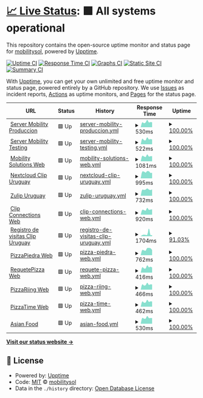 # [📈 Live Status](https://mobilitysol.github.io/monitorweb): <!--live status--> **🟩 All systems operational**

This repository contains the open-source uptime monitor and status page for [mobilitysol](https://mobilitysol.github.io/monitorweb), powered by [Upptime](https://github.com/upptime/upptime).

[![Uptime CI](https://github.com/mobilitysol/monitorweb/workflows/Uptime%20CI/badge.svg)](https://github.com/mobilitysol/monitorweb/actions?query=workflow%3A%22Uptime+CI%22)
[![Response Time CI](https://github.com/mobilitysol/monitorweb/workflows/Response%20Time%20CI/badge.svg)](https://github.com/mobilitysol/monitorweb/actions?query=workflow%3A%22Response+Time+CI%22)
[![Graphs CI](https://github.com/mobilitysol/monitorweb/workflows/Graphs%20CI/badge.svg)](https://github.com/mobilitysol/monitorweb/actions?query=workflow%3A%22Graphs+CI%22)
[![Static Site CI](https://github.com/mobilitysol/monitorweb/workflows/Static%20Site%20CI/badge.svg)](https://github.com/mobilitysol/monitorweb/actions?query=workflow%3A%22Static+Site+CI%22)
[![Summary CI](https://github.com/mobilitysol/monitorweb/workflows/Summary%20CI/badge.svg)](https://github.com/mobilitysol/monitorweb/actions?query=workflow%3A%22Summary+CI%22)

With [Upptime](https://upptime.js.org), you can get your own unlimited and free uptime monitor and status page, powered entirely by a GitHub repository. We use [Issues](https://github.com/mobilitysol/monitorweb/issues) as incident reports, [Actions](https://github.com/mobilitysol/monitorweb/actions) as uptime monitors, and [Pages](https://mobilitysol.github.io/monitorweb) for the status page.

<!--start: status pages-->
<!-- This summary is generated by Upptime (https://github.com/upptime/upptime) -->
<!-- Do not edit this manually, your changes will be overwritten -->
<!-- prettier-ignore -->
| URL | Status | History | Response Time | Uptime |
| --- | ------ | ------- | ------------- | ------ |
| <img alt="" src="https://icons.duckduckgo.com/ip3/mobilitysol.com.ico" height="13"> [Server Mobility Produccion](https://mobilitysol.com:20443) | 🟩 Up | [server-mobility-produccion.yml](https://github.com/mobilitysol/monitorweb/commits/HEAD/history/server-mobility-produccion.yml) | <details><summary><img alt="Response time graph" src="./graphs/server-mobility-produccion/response-time-week.png" height="20"> 530ms</summary><br><a href="https://mobilitysol.github.io/monitorweb/history/server-mobility-produccion"><img alt="Response time 675" src="https://img.shields.io/endpoint?url=https%3A%2F%2Fraw.githubusercontent.com%2Fmobilitysol%2Fmonitorweb%2FHEAD%2Fapi%2Fserver-mobility-produccion%2Fresponse-time.json"></a><br><a href="https://mobilitysol.github.io/monitorweb/history/server-mobility-produccion"><img alt="24-hour response time 513" src="https://img.shields.io/endpoint?url=https%3A%2F%2Fraw.githubusercontent.com%2Fmobilitysol%2Fmonitorweb%2FHEAD%2Fapi%2Fserver-mobility-produccion%2Fresponse-time-day.json"></a><br><a href="https://mobilitysol.github.io/monitorweb/history/server-mobility-produccion"><img alt="7-day response time 530" src="https://img.shields.io/endpoint?url=https%3A%2F%2Fraw.githubusercontent.com%2Fmobilitysol%2Fmonitorweb%2FHEAD%2Fapi%2Fserver-mobility-produccion%2Fresponse-time-week.json"></a><br><a href="https://mobilitysol.github.io/monitorweb/history/server-mobility-produccion"><img alt="30-day response time 554" src="https://img.shields.io/endpoint?url=https%3A%2F%2Fraw.githubusercontent.com%2Fmobilitysol%2Fmonitorweb%2FHEAD%2Fapi%2Fserver-mobility-produccion%2Fresponse-time-month.json"></a><br><a href="https://mobilitysol.github.io/monitorweb/history/server-mobility-produccion"><img alt="1-year response time 680" src="https://img.shields.io/endpoint?url=https%3A%2F%2Fraw.githubusercontent.com%2Fmobilitysol%2Fmonitorweb%2FHEAD%2Fapi%2Fserver-mobility-produccion%2Fresponse-time-year.json"></a></details> | <details><summary><a href="https://mobilitysol.github.io/monitorweb/history/server-mobility-produccion">100.00%</a></summary><a href="https://mobilitysol.github.io/monitorweb/history/server-mobility-produccion"><img alt="All-time uptime 99.76%" src="https://img.shields.io/endpoint?url=https%3A%2F%2Fraw.githubusercontent.com%2Fmobilitysol%2Fmonitorweb%2FHEAD%2Fapi%2Fserver-mobility-produccion%2Fuptime.json"></a><br><a href="https://mobilitysol.github.io/monitorweb/history/server-mobility-produccion"><img alt="24-hour uptime 100.00%" src="https://img.shields.io/endpoint?url=https%3A%2F%2Fraw.githubusercontent.com%2Fmobilitysol%2Fmonitorweb%2FHEAD%2Fapi%2Fserver-mobility-produccion%2Fuptime-day.json"></a><br><a href="https://mobilitysol.github.io/monitorweb/history/server-mobility-produccion"><img alt="7-day uptime 100.00%" src="https://img.shields.io/endpoint?url=https%3A%2F%2Fraw.githubusercontent.com%2Fmobilitysol%2Fmonitorweb%2FHEAD%2Fapi%2Fserver-mobility-produccion%2Fuptime-week.json"></a><br><a href="https://mobilitysol.github.io/monitorweb/history/server-mobility-produccion"><img alt="30-day uptime 100.00%" src="https://img.shields.io/endpoint?url=https%3A%2F%2Fraw.githubusercontent.com%2Fmobilitysol%2Fmonitorweb%2FHEAD%2Fapi%2Fserver-mobility-produccion%2Fuptime-month.json"></a><br><a href="https://mobilitysol.github.io/monitorweb/history/server-mobility-produccion"><img alt="1-year uptime 99.64%" src="https://img.shields.io/endpoint?url=https%3A%2F%2Fraw.githubusercontent.com%2Fmobilitysol%2Fmonitorweb%2FHEAD%2Fapi%2Fserver-mobility-produccion%2Fuptime-year.json"></a></details>
| <img alt="" src="https://icons.duckduckgo.com/ip3/mobilitysol.com.ico" height="13"> [Server Mobility Testing](https://mobilitysol.com:30443) | 🟩 Up | [server-mobility-testing.yml](https://github.com/mobilitysol/monitorweb/commits/HEAD/history/server-mobility-testing.yml) | <details><summary><img alt="Response time graph" src="./graphs/server-mobility-testing/response-time-week.png" height="20"> 522ms</summary><br><a href="https://mobilitysol.github.io/monitorweb/history/server-mobility-testing"><img alt="Response time 657" src="https://img.shields.io/endpoint?url=https%3A%2F%2Fraw.githubusercontent.com%2Fmobilitysol%2Fmonitorweb%2FHEAD%2Fapi%2Fserver-mobility-testing%2Fresponse-time.json"></a><br><a href="https://mobilitysol.github.io/monitorweb/history/server-mobility-testing"><img alt="24-hour response time 496" src="https://img.shields.io/endpoint?url=https%3A%2F%2Fraw.githubusercontent.com%2Fmobilitysol%2Fmonitorweb%2FHEAD%2Fapi%2Fserver-mobility-testing%2Fresponse-time-day.json"></a><br><a href="https://mobilitysol.github.io/monitorweb/history/server-mobility-testing"><img alt="7-day response time 522" src="https://img.shields.io/endpoint?url=https%3A%2F%2Fraw.githubusercontent.com%2Fmobilitysol%2Fmonitorweb%2FHEAD%2Fapi%2Fserver-mobility-testing%2Fresponse-time-week.json"></a><br><a href="https://mobilitysol.github.io/monitorweb/history/server-mobility-testing"><img alt="30-day response time 534" src="https://img.shields.io/endpoint?url=https%3A%2F%2Fraw.githubusercontent.com%2Fmobilitysol%2Fmonitorweb%2FHEAD%2Fapi%2Fserver-mobility-testing%2Fresponse-time-month.json"></a><br><a href="https://mobilitysol.github.io/monitorweb/history/server-mobility-testing"><img alt="1-year response time 661" src="https://img.shields.io/endpoint?url=https%3A%2F%2Fraw.githubusercontent.com%2Fmobilitysol%2Fmonitorweb%2FHEAD%2Fapi%2Fserver-mobility-testing%2Fresponse-time-year.json"></a></details> | <details><summary><a href="https://mobilitysol.github.io/monitorweb/history/server-mobility-testing">100.00%</a></summary><a href="https://mobilitysol.github.io/monitorweb/history/server-mobility-testing"><img alt="All-time uptime 98.33%" src="https://img.shields.io/endpoint?url=https%3A%2F%2Fraw.githubusercontent.com%2Fmobilitysol%2Fmonitorweb%2FHEAD%2Fapi%2Fserver-mobility-testing%2Fuptime.json"></a><br><a href="https://mobilitysol.github.io/monitorweb/history/server-mobility-testing"><img alt="24-hour uptime 100.00%" src="https://img.shields.io/endpoint?url=https%3A%2F%2Fraw.githubusercontent.com%2Fmobilitysol%2Fmonitorweb%2FHEAD%2Fapi%2Fserver-mobility-testing%2Fuptime-day.json"></a><br><a href="https://mobilitysol.github.io/monitorweb/history/server-mobility-testing"><img alt="7-day uptime 100.00%" src="https://img.shields.io/endpoint?url=https%3A%2F%2Fraw.githubusercontent.com%2Fmobilitysol%2Fmonitorweb%2FHEAD%2Fapi%2Fserver-mobility-testing%2Fuptime-week.json"></a><br><a href="https://mobilitysol.github.io/monitorweb/history/server-mobility-testing"><img alt="30-day uptime 100.00%" src="https://img.shields.io/endpoint?url=https%3A%2F%2Fraw.githubusercontent.com%2Fmobilitysol%2Fmonitorweb%2FHEAD%2Fapi%2Fserver-mobility-testing%2Fuptime-month.json"></a><br><a href="https://mobilitysol.github.io/monitorweb/history/server-mobility-testing"><img alt="1-year uptime 97.60%" src="https://img.shields.io/endpoint?url=https%3A%2F%2Fraw.githubusercontent.com%2Fmobilitysol%2Fmonitorweb%2FHEAD%2Fapi%2Fserver-mobility-testing%2Fuptime-year.json"></a></details>
| <img alt="" src="https://icons.duckduckgo.com/ip3/mobilitysol.com.ico" height="13"> [Mobility Solutions Web](https://mobilitysol.com) | 🟩 Up | [mobility-solutions-web.yml](https://github.com/mobilitysol/monitorweb/commits/HEAD/history/mobility-solutions-web.yml) | <details><summary><img alt="Response time graph" src="./graphs/mobility-solutions-web/response-time-week.png" height="20"> 1081ms</summary><br><a href="https://mobilitysol.github.io/monitorweb/history/mobility-solutions-web"><img alt="Response time 1919" src="https://img.shields.io/endpoint?url=https%3A%2F%2Fraw.githubusercontent.com%2Fmobilitysol%2Fmonitorweb%2FHEAD%2Fapi%2Fmobility-solutions-web%2Fresponse-time.json"></a><br><a href="https://mobilitysol.github.io/monitorweb/history/mobility-solutions-web"><img alt="24-hour response time 1066" src="https://img.shields.io/endpoint?url=https%3A%2F%2Fraw.githubusercontent.com%2Fmobilitysol%2Fmonitorweb%2FHEAD%2Fapi%2Fmobility-solutions-web%2Fresponse-time-day.json"></a><br><a href="https://mobilitysol.github.io/monitorweb/history/mobility-solutions-web"><img alt="7-day response time 1081" src="https://img.shields.io/endpoint?url=https%3A%2F%2Fraw.githubusercontent.com%2Fmobilitysol%2Fmonitorweb%2FHEAD%2Fapi%2Fmobility-solutions-web%2Fresponse-time-week.json"></a><br><a href="https://mobilitysol.github.io/monitorweb/history/mobility-solutions-web"><img alt="30-day response time 1439" src="https://img.shields.io/endpoint?url=https%3A%2F%2Fraw.githubusercontent.com%2Fmobilitysol%2Fmonitorweb%2FHEAD%2Fapi%2Fmobility-solutions-web%2Fresponse-time-month.json"></a><br><a href="https://mobilitysol.github.io/monitorweb/history/mobility-solutions-web"><img alt="1-year response time 1673" src="https://img.shields.io/endpoint?url=https%3A%2F%2Fraw.githubusercontent.com%2Fmobilitysol%2Fmonitorweb%2FHEAD%2Fapi%2Fmobility-solutions-web%2Fresponse-time-year.json"></a></details> | <details><summary><a href="https://mobilitysol.github.io/monitorweb/history/mobility-solutions-web">100.00%</a></summary><a href="https://mobilitysol.github.io/monitorweb/history/mobility-solutions-web"><img alt="All-time uptime 99.41%" src="https://img.shields.io/endpoint?url=https%3A%2F%2Fraw.githubusercontent.com%2Fmobilitysol%2Fmonitorweb%2FHEAD%2Fapi%2Fmobility-solutions-web%2Fuptime.json"></a><br><a href="https://mobilitysol.github.io/monitorweb/history/mobility-solutions-web"><img alt="24-hour uptime 100.00%" src="https://img.shields.io/endpoint?url=https%3A%2F%2Fraw.githubusercontent.com%2Fmobilitysol%2Fmonitorweb%2FHEAD%2Fapi%2Fmobility-solutions-web%2Fuptime-day.json"></a><br><a href="https://mobilitysol.github.io/monitorweb/history/mobility-solutions-web"><img alt="7-day uptime 100.00%" src="https://img.shields.io/endpoint?url=https%3A%2F%2Fraw.githubusercontent.com%2Fmobilitysol%2Fmonitorweb%2FHEAD%2Fapi%2Fmobility-solutions-web%2Fuptime-week.json"></a><br><a href="https://mobilitysol.github.io/monitorweb/history/mobility-solutions-web"><img alt="30-day uptime 100.00%" src="https://img.shields.io/endpoint?url=https%3A%2F%2Fraw.githubusercontent.com%2Fmobilitysol%2Fmonitorweb%2FHEAD%2Fapi%2Fmobility-solutions-web%2Fuptime-month.json"></a><br><a href="https://mobilitysol.github.io/monitorweb/history/mobility-solutions-web"><img alt="1-year uptime 99.38%" src="https://img.shields.io/endpoint?url=https%3A%2F%2Fraw.githubusercontent.com%2Fmobilitysol%2Fmonitorweb%2FHEAD%2Fapi%2Fmobility-solutions-web%2Fuptime-year.json"></a></details>
| <img alt="" src="https://icons.duckduckgo.com/ip3/clip.interclip.com.ico" height="13"> [Nextcloud Clip Uruguay](https://clip.interclip.com/nextcloud) | 🟩 Up | [nextcloud-clip-uruguay.yml](https://github.com/mobilitysol/monitorweb/commits/HEAD/history/nextcloud-clip-uruguay.yml) | <details><summary><img alt="Response time graph" src="./graphs/nextcloud-clip-uruguay/response-time-week.png" height="20"> 995ms</summary><br><a href="https://mobilitysol.github.io/monitorweb/history/nextcloud-clip-uruguay"><img alt="Response time 1246" src="https://img.shields.io/endpoint?url=https%3A%2F%2Fraw.githubusercontent.com%2Fmobilitysol%2Fmonitorweb%2FHEAD%2Fapi%2Fnextcloud-clip-uruguay%2Fresponse-time.json"></a><br><a href="https://mobilitysol.github.io/monitorweb/history/nextcloud-clip-uruguay"><img alt="24-hour response time 871" src="https://img.shields.io/endpoint?url=https%3A%2F%2Fraw.githubusercontent.com%2Fmobilitysol%2Fmonitorweb%2FHEAD%2Fapi%2Fnextcloud-clip-uruguay%2Fresponse-time-day.json"></a><br><a href="https://mobilitysol.github.io/monitorweb/history/nextcloud-clip-uruguay"><img alt="7-day response time 995" src="https://img.shields.io/endpoint?url=https%3A%2F%2Fraw.githubusercontent.com%2Fmobilitysol%2Fmonitorweb%2FHEAD%2Fapi%2Fnextcloud-clip-uruguay%2Fresponse-time-week.json"></a><br><a href="https://mobilitysol.github.io/monitorweb/history/nextcloud-clip-uruguay"><img alt="30-day response time 1057" src="https://img.shields.io/endpoint?url=https%3A%2F%2Fraw.githubusercontent.com%2Fmobilitysol%2Fmonitorweb%2FHEAD%2Fapi%2Fnextcloud-clip-uruguay%2Fresponse-time-month.json"></a><br><a href="https://mobilitysol.github.io/monitorweb/history/nextcloud-clip-uruguay"><img alt="1-year response time 1250" src="https://img.shields.io/endpoint?url=https%3A%2F%2Fraw.githubusercontent.com%2Fmobilitysol%2Fmonitorweb%2FHEAD%2Fapi%2Fnextcloud-clip-uruguay%2Fresponse-time-year.json"></a></details> | <details><summary><a href="https://mobilitysol.github.io/monitorweb/history/nextcloud-clip-uruguay">100.00%</a></summary><a href="https://mobilitysol.github.io/monitorweb/history/nextcloud-clip-uruguay"><img alt="All-time uptime 99.04%" src="https://img.shields.io/endpoint?url=https%3A%2F%2Fraw.githubusercontent.com%2Fmobilitysol%2Fmonitorweb%2FHEAD%2Fapi%2Fnextcloud-clip-uruguay%2Fuptime.json"></a><br><a href="https://mobilitysol.github.io/monitorweb/history/nextcloud-clip-uruguay"><img alt="24-hour uptime 100.00%" src="https://img.shields.io/endpoint?url=https%3A%2F%2Fraw.githubusercontent.com%2Fmobilitysol%2Fmonitorweb%2FHEAD%2Fapi%2Fnextcloud-clip-uruguay%2Fuptime-day.json"></a><br><a href="https://mobilitysol.github.io/monitorweb/history/nextcloud-clip-uruguay"><img alt="7-day uptime 100.00%" src="https://img.shields.io/endpoint?url=https%3A%2F%2Fraw.githubusercontent.com%2Fmobilitysol%2Fmonitorweb%2FHEAD%2Fapi%2Fnextcloud-clip-uruguay%2Fuptime-week.json"></a><br><a href="https://mobilitysol.github.io/monitorweb/history/nextcloud-clip-uruguay"><img alt="30-day uptime 99.93%" src="https://img.shields.io/endpoint?url=https%3A%2F%2Fraw.githubusercontent.com%2Fmobilitysol%2Fmonitorweb%2FHEAD%2Fapi%2Fnextcloud-clip-uruguay%2Fuptime-month.json"></a><br><a href="https://mobilitysol.github.io/monitorweb/history/nextcloud-clip-uruguay"><img alt="1-year uptime 99.40%" src="https://img.shields.io/endpoint?url=https%3A%2F%2Fraw.githubusercontent.com%2Fmobilitysol%2Fmonitorweb%2FHEAD%2Fapi%2Fnextcloud-clip-uruguay%2Fuptime-year.json"></a></details>
| <img alt="" src="https://icons.duckduckgo.com/ip3/zulip.mobilitysol.com.ico" height="13"> [Zulip Uruguay](https://zulip.mobilitysol.com:2443/) | 🟩 Up | [zulip-uruguay.yml](https://github.com/mobilitysol/monitorweb/commits/HEAD/history/zulip-uruguay.yml) | <details><summary><img alt="Response time graph" src="./graphs/zulip-uruguay/response-time-week.png" height="20"> 732ms</summary><br><a href="https://mobilitysol.github.io/monitorweb/history/zulip-uruguay"><img alt="Response time 975" src="https://img.shields.io/endpoint?url=https%3A%2F%2Fraw.githubusercontent.com%2Fmobilitysol%2Fmonitorweb%2FHEAD%2Fapi%2Fzulip-uruguay%2Fresponse-time.json"></a><br><a href="https://mobilitysol.github.io/monitorweb/history/zulip-uruguay"><img alt="24-hour response time 747" src="https://img.shields.io/endpoint?url=https%3A%2F%2Fraw.githubusercontent.com%2Fmobilitysol%2Fmonitorweb%2FHEAD%2Fapi%2Fzulip-uruguay%2Fresponse-time-day.json"></a><br><a href="https://mobilitysol.github.io/monitorweb/history/zulip-uruguay"><img alt="7-day response time 732" src="https://img.shields.io/endpoint?url=https%3A%2F%2Fraw.githubusercontent.com%2Fmobilitysol%2Fmonitorweb%2FHEAD%2Fapi%2Fzulip-uruguay%2Fresponse-time-week.json"></a><br><a href="https://mobilitysol.github.io/monitorweb/history/zulip-uruguay"><img alt="30-day response time 737" src="https://img.shields.io/endpoint?url=https%3A%2F%2Fraw.githubusercontent.com%2Fmobilitysol%2Fmonitorweb%2FHEAD%2Fapi%2Fzulip-uruguay%2Fresponse-time-month.json"></a><br><a href="https://mobilitysol.github.io/monitorweb/history/zulip-uruguay"><img alt="1-year response time 983" src="https://img.shields.io/endpoint?url=https%3A%2F%2Fraw.githubusercontent.com%2Fmobilitysol%2Fmonitorweb%2FHEAD%2Fapi%2Fzulip-uruguay%2Fresponse-time-year.json"></a></details> | <details><summary><a href="https://mobilitysol.github.io/monitorweb/history/zulip-uruguay">100.00%</a></summary><a href="https://mobilitysol.github.io/monitorweb/history/zulip-uruguay"><img alt="All-time uptime 99.19%" src="https://img.shields.io/endpoint?url=https%3A%2F%2Fraw.githubusercontent.com%2Fmobilitysol%2Fmonitorweb%2FHEAD%2Fapi%2Fzulip-uruguay%2Fuptime.json"></a><br><a href="https://mobilitysol.github.io/monitorweb/history/zulip-uruguay"><img alt="24-hour uptime 100.00%" src="https://img.shields.io/endpoint?url=https%3A%2F%2Fraw.githubusercontent.com%2Fmobilitysol%2Fmonitorweb%2FHEAD%2Fapi%2Fzulip-uruguay%2Fuptime-day.json"></a><br><a href="https://mobilitysol.github.io/monitorweb/history/zulip-uruguay"><img alt="7-day uptime 100.00%" src="https://img.shields.io/endpoint?url=https%3A%2F%2Fraw.githubusercontent.com%2Fmobilitysol%2Fmonitorweb%2FHEAD%2Fapi%2Fzulip-uruguay%2Fuptime-week.json"></a><br><a href="https://mobilitysol.github.io/monitorweb/history/zulip-uruguay"><img alt="30-day uptime 100.00%" src="https://img.shields.io/endpoint?url=https%3A%2F%2Fraw.githubusercontent.com%2Fmobilitysol%2Fmonitorweb%2FHEAD%2Fapi%2Fzulip-uruguay%2Fuptime-month.json"></a><br><a href="https://mobilitysol.github.io/monitorweb/history/zulip-uruguay"><img alt="1-year uptime 98.98%" src="https://img.shields.io/endpoint?url=https%3A%2F%2Fraw.githubusercontent.com%2Fmobilitysol%2Fmonitorweb%2FHEAD%2Fapi%2Fzulip-uruguay%2Fuptime-year.json"></a></details>
| <img alt="" src="https://icons.duckduckgo.com/ip3/www.interclip.com.ico" height="13"> [Clip Connections Web](https://www.interclip.com) | 🟩 Up | [clip-connections-web.yml](https://github.com/mobilitysol/monitorweb/commits/HEAD/history/clip-connections-web.yml) | <details><summary><img alt="Response time graph" src="./graphs/clip-connections-web/response-time-week.png" height="20"> 920ms</summary><br><a href="https://mobilitysol.github.io/monitorweb/history/clip-connections-web"><img alt="Response time 1232" src="https://img.shields.io/endpoint?url=https%3A%2F%2Fraw.githubusercontent.com%2Fmobilitysol%2Fmonitorweb%2FHEAD%2Fapi%2Fclip-connections-web%2Fresponse-time.json"></a><br><a href="https://mobilitysol.github.io/monitorweb/history/clip-connections-web"><img alt="24-hour response time 975" src="https://img.shields.io/endpoint?url=https%3A%2F%2Fraw.githubusercontent.com%2Fmobilitysol%2Fmonitorweb%2FHEAD%2Fapi%2Fclip-connections-web%2Fresponse-time-day.json"></a><br><a href="https://mobilitysol.github.io/monitorweb/history/clip-connections-web"><img alt="7-day response time 920" src="https://img.shields.io/endpoint?url=https%3A%2F%2Fraw.githubusercontent.com%2Fmobilitysol%2Fmonitorweb%2FHEAD%2Fapi%2Fclip-connections-web%2Fresponse-time-week.json"></a><br><a href="https://mobilitysol.github.io/monitorweb/history/clip-connections-web"><img alt="30-day response time 924" src="https://img.shields.io/endpoint?url=https%3A%2F%2Fraw.githubusercontent.com%2Fmobilitysol%2Fmonitorweb%2FHEAD%2Fapi%2Fclip-connections-web%2Fresponse-time-month.json"></a><br><a href="https://mobilitysol.github.io/monitorweb/history/clip-connections-web"><img alt="1-year response time 1295" src="https://img.shields.io/endpoint?url=https%3A%2F%2Fraw.githubusercontent.com%2Fmobilitysol%2Fmonitorweb%2FHEAD%2Fapi%2Fclip-connections-web%2Fresponse-time-year.json"></a></details> | <details><summary><a href="https://mobilitysol.github.io/monitorweb/history/clip-connections-web">100.00%</a></summary><a href="https://mobilitysol.github.io/monitorweb/history/clip-connections-web"><img alt="All-time uptime 99.39%" src="https://img.shields.io/endpoint?url=https%3A%2F%2Fraw.githubusercontent.com%2Fmobilitysol%2Fmonitorweb%2FHEAD%2Fapi%2Fclip-connections-web%2Fuptime.json"></a><br><a href="https://mobilitysol.github.io/monitorweb/history/clip-connections-web"><img alt="24-hour uptime 100.00%" src="https://img.shields.io/endpoint?url=https%3A%2F%2Fraw.githubusercontent.com%2Fmobilitysol%2Fmonitorweb%2FHEAD%2Fapi%2Fclip-connections-web%2Fuptime-day.json"></a><br><a href="https://mobilitysol.github.io/monitorweb/history/clip-connections-web"><img alt="7-day uptime 100.00%" src="https://img.shields.io/endpoint?url=https%3A%2F%2Fraw.githubusercontent.com%2Fmobilitysol%2Fmonitorweb%2FHEAD%2Fapi%2Fclip-connections-web%2Fuptime-week.json"></a><br><a href="https://mobilitysol.github.io/monitorweb/history/clip-connections-web"><img alt="30-day uptime 100.00%" src="https://img.shields.io/endpoint?url=https%3A%2F%2Fraw.githubusercontent.com%2Fmobilitysol%2Fmonitorweb%2FHEAD%2Fapi%2Fclip-connections-web%2Fuptime-month.json"></a><br><a href="https://mobilitysol.github.io/monitorweb/history/clip-connections-web"><img alt="1-year uptime 99.36%" src="https://img.shields.io/endpoint?url=https%3A%2F%2Fraw.githubusercontent.com%2Fmobilitysol%2Fmonitorweb%2FHEAD%2Fapi%2Fclip-connections-web%2Fuptime-year.json"></a></details>
| <img alt="" src="https://icons.duckduckgo.com/ip3/clip.interclip.com.ico" height="13"> [Registro de visitas Clip Uruguay](http://clip.interclip.com:8123/kimai2/public) | 🟩 Up | [registro-de-visitas-clip-uruguay.yml](https://github.com/mobilitysol/monitorweb/commits/HEAD/history/registro-de-visitas-clip-uruguay.yml) | <details><summary><img alt="Response time graph" src="./graphs/registro-de-visitas-clip-uruguay/response-time-week.png" height="20"> 1704ms</summary><br><a href="https://mobilitysol.github.io/monitorweb/history/registro-de-visitas-clip-uruguay"><img alt="Response time 1147" src="https://img.shields.io/endpoint?url=https%3A%2F%2Fraw.githubusercontent.com%2Fmobilitysol%2Fmonitorweb%2FHEAD%2Fapi%2Fregistro-de-visitas-clip-uruguay%2Fresponse-time.json"></a><br><a href="https://mobilitysol.github.io/monitorweb/history/registro-de-visitas-clip-uruguay"><img alt="24-hour response time 921" src="https://img.shields.io/endpoint?url=https%3A%2F%2Fraw.githubusercontent.com%2Fmobilitysol%2Fmonitorweb%2FHEAD%2Fapi%2Fregistro-de-visitas-clip-uruguay%2Fresponse-time-day.json"></a><br><a href="https://mobilitysol.github.io/monitorweb/history/registro-de-visitas-clip-uruguay"><img alt="7-day response time 1704" src="https://img.shields.io/endpoint?url=https%3A%2F%2Fraw.githubusercontent.com%2Fmobilitysol%2Fmonitorweb%2FHEAD%2Fapi%2Fregistro-de-visitas-clip-uruguay%2Fresponse-time-week.json"></a><br><a href="https://mobilitysol.github.io/monitorweb/history/registro-de-visitas-clip-uruguay"><img alt="30-day response time 1165" src="https://img.shields.io/endpoint?url=https%3A%2F%2Fraw.githubusercontent.com%2Fmobilitysol%2Fmonitorweb%2FHEAD%2Fapi%2Fregistro-de-visitas-clip-uruguay%2Fresponse-time-month.json"></a><br><a href="https://mobilitysol.github.io/monitorweb/history/registro-de-visitas-clip-uruguay"><img alt="1-year response time 1152" src="https://img.shields.io/endpoint?url=https%3A%2F%2Fraw.githubusercontent.com%2Fmobilitysol%2Fmonitorweb%2FHEAD%2Fapi%2Fregistro-de-visitas-clip-uruguay%2Fresponse-time-year.json"></a></details> | <details><summary><a href="https://mobilitysol.github.io/monitorweb/history/registro-de-visitas-clip-uruguay">91.03%</a></summary><a href="https://mobilitysol.github.io/monitorweb/history/registro-de-visitas-clip-uruguay"><img alt="All-time uptime 79.99%" src="https://img.shields.io/endpoint?url=https%3A%2F%2Fraw.githubusercontent.com%2Fmobilitysol%2Fmonitorweb%2FHEAD%2Fapi%2Fregistro-de-visitas-clip-uruguay%2Fuptime.json"></a><br><a href="https://mobilitysol.github.io/monitorweb/history/registro-de-visitas-clip-uruguay"><img alt="24-hour uptime 100.00%" src="https://img.shields.io/endpoint?url=https%3A%2F%2Fraw.githubusercontent.com%2Fmobilitysol%2Fmonitorweb%2FHEAD%2Fapi%2Fregistro-de-visitas-clip-uruguay%2Fuptime-day.json"></a><br><a href="https://mobilitysol.github.io/monitorweb/history/registro-de-visitas-clip-uruguay"><img alt="7-day uptime 91.03%" src="https://img.shields.io/endpoint?url=https%3A%2F%2Fraw.githubusercontent.com%2Fmobilitysol%2Fmonitorweb%2FHEAD%2Fapi%2Fregistro-de-visitas-clip-uruguay%2Fuptime-week.json"></a><br><a href="https://mobilitysol.github.io/monitorweb/history/registro-de-visitas-clip-uruguay"><img alt="30-day uptime 97.94%" src="https://img.shields.io/endpoint?url=https%3A%2F%2Fraw.githubusercontent.com%2Fmobilitysol%2Fmonitorweb%2FHEAD%2Fapi%2Fregistro-de-visitas-clip-uruguay%2Fuptime-month.json"></a><br><a href="https://mobilitysol.github.io/monitorweb/history/registro-de-visitas-clip-uruguay"><img alt="1-year uptime 99.46%" src="https://img.shields.io/endpoint?url=https%3A%2F%2Fraw.githubusercontent.com%2Fmobilitysol%2Fmonitorweb%2FHEAD%2Fapi%2Fregistro-de-visitas-clip-uruguay%2Fuptime-year.json"></a></details>
| <img alt="" src="https://icons.duckduckgo.com/ip3/pizzapiedra.com.uy.ico" height="13"> [PizzaPiedra Web](https://pizzapiedra.com.uy) | 🟩 Up | [pizza-piedra-web.yml](https://github.com/mobilitysol/monitorweb/commits/HEAD/history/pizza-piedra-web.yml) | <details><summary><img alt="Response time graph" src="./graphs/pizza-piedra-web/response-time-week.png" height="20"> 762ms</summary><br><a href="https://mobilitysol.github.io/monitorweb/history/pizza-piedra-web"><img alt="Response time 1121" src="https://img.shields.io/endpoint?url=https%3A%2F%2Fraw.githubusercontent.com%2Fmobilitysol%2Fmonitorweb%2FHEAD%2Fapi%2Fpizza-piedra-web%2Fresponse-time.json"></a><br><a href="https://mobilitysol.github.io/monitorweb/history/pizza-piedra-web"><img alt="24-hour response time 670" src="https://img.shields.io/endpoint?url=https%3A%2F%2Fraw.githubusercontent.com%2Fmobilitysol%2Fmonitorweb%2FHEAD%2Fapi%2Fpizza-piedra-web%2Fresponse-time-day.json"></a><br><a href="https://mobilitysol.github.io/monitorweb/history/pizza-piedra-web"><img alt="7-day response time 762" src="https://img.shields.io/endpoint?url=https%3A%2F%2Fraw.githubusercontent.com%2Fmobilitysol%2Fmonitorweb%2FHEAD%2Fapi%2Fpizza-piedra-web%2Fresponse-time-week.json"></a><br><a href="https://mobilitysol.github.io/monitorweb/history/pizza-piedra-web"><img alt="30-day response time 880" src="https://img.shields.io/endpoint?url=https%3A%2F%2Fraw.githubusercontent.com%2Fmobilitysol%2Fmonitorweb%2FHEAD%2Fapi%2Fpizza-piedra-web%2Fresponse-time-month.json"></a><br><a href="https://mobilitysol.github.io/monitorweb/history/pizza-piedra-web"><img alt="1-year response time 1146" src="https://img.shields.io/endpoint?url=https%3A%2F%2Fraw.githubusercontent.com%2Fmobilitysol%2Fmonitorweb%2FHEAD%2Fapi%2Fpizza-piedra-web%2Fresponse-time-year.json"></a></details> | <details><summary><a href="https://mobilitysol.github.io/monitorweb/history/pizza-piedra-web">100.00%</a></summary><a href="https://mobilitysol.github.io/monitorweb/history/pizza-piedra-web"><img alt="All-time uptime 99.38%" src="https://img.shields.io/endpoint?url=https%3A%2F%2Fraw.githubusercontent.com%2Fmobilitysol%2Fmonitorweb%2FHEAD%2Fapi%2Fpizza-piedra-web%2Fuptime.json"></a><br><a href="https://mobilitysol.github.io/monitorweb/history/pizza-piedra-web"><img alt="24-hour uptime 100.00%" src="https://img.shields.io/endpoint?url=https%3A%2F%2Fraw.githubusercontent.com%2Fmobilitysol%2Fmonitorweb%2FHEAD%2Fapi%2Fpizza-piedra-web%2Fuptime-day.json"></a><br><a href="https://mobilitysol.github.io/monitorweb/history/pizza-piedra-web"><img alt="7-day uptime 100.00%" src="https://img.shields.io/endpoint?url=https%3A%2F%2Fraw.githubusercontent.com%2Fmobilitysol%2Fmonitorweb%2FHEAD%2Fapi%2Fpizza-piedra-web%2Fuptime-week.json"></a><br><a href="https://mobilitysol.github.io/monitorweb/history/pizza-piedra-web"><img alt="30-day uptime 100.00%" src="https://img.shields.io/endpoint?url=https%3A%2F%2Fraw.githubusercontent.com%2Fmobilitysol%2Fmonitorweb%2FHEAD%2Fapi%2Fpizza-piedra-web%2Fuptime-month.json"></a><br><a href="https://mobilitysol.github.io/monitorweb/history/pizza-piedra-web"><img alt="1-year uptime 99.39%" src="https://img.shields.io/endpoint?url=https%3A%2F%2Fraw.githubusercontent.com%2Fmobilitysol%2Fmonitorweb%2FHEAD%2Fapi%2Fpizza-piedra-web%2Fuptime-year.json"></a></details>
| <img alt="" src="https://icons.duckduckgo.com/ip3/requetepizza.com.ico" height="13"> [RequetePizza Web](https://requetepizza.com) | 🟩 Up | [requete-pizza-web.yml](https://github.com/mobilitysol/monitorweb/commits/HEAD/history/requete-pizza-web.yml) | <details><summary><img alt="Response time graph" src="./graphs/requete-pizza-web/response-time-week.png" height="20"> 416ms</summary><br><a href="https://mobilitysol.github.io/monitorweb/history/requete-pizza-web"><img alt="Response time 608" src="https://img.shields.io/endpoint?url=https%3A%2F%2Fraw.githubusercontent.com%2Fmobilitysol%2Fmonitorweb%2FHEAD%2Fapi%2Frequete-pizza-web%2Fresponse-time.json"></a><br><a href="https://mobilitysol.github.io/monitorweb/history/requete-pizza-web"><img alt="24-hour response time 402" src="https://img.shields.io/endpoint?url=https%3A%2F%2Fraw.githubusercontent.com%2Fmobilitysol%2Fmonitorweb%2FHEAD%2Fapi%2Frequete-pizza-web%2Fresponse-time-day.json"></a><br><a href="https://mobilitysol.github.io/monitorweb/history/requete-pizza-web"><img alt="7-day response time 416" src="https://img.shields.io/endpoint?url=https%3A%2F%2Fraw.githubusercontent.com%2Fmobilitysol%2Fmonitorweb%2FHEAD%2Fapi%2Frequete-pizza-web%2Fresponse-time-week.json"></a><br><a href="https://mobilitysol.github.io/monitorweb/history/requete-pizza-web"><img alt="30-day response time 428" src="https://img.shields.io/endpoint?url=https%3A%2F%2Fraw.githubusercontent.com%2Fmobilitysol%2Fmonitorweb%2FHEAD%2Fapi%2Frequete-pizza-web%2Fresponse-time-month.json"></a><br><a href="https://mobilitysol.github.io/monitorweb/history/requete-pizza-web"><img alt="1-year response time 630" src="https://img.shields.io/endpoint?url=https%3A%2F%2Fraw.githubusercontent.com%2Fmobilitysol%2Fmonitorweb%2FHEAD%2Fapi%2Frequete-pizza-web%2Fresponse-time-year.json"></a></details> | <details><summary><a href="https://mobilitysol.github.io/monitorweb/history/requete-pizza-web">100.00%</a></summary><a href="https://mobilitysol.github.io/monitorweb/history/requete-pizza-web"><img alt="All-time uptime 99.46%" src="https://img.shields.io/endpoint?url=https%3A%2F%2Fraw.githubusercontent.com%2Fmobilitysol%2Fmonitorweb%2FHEAD%2Fapi%2Frequete-pizza-web%2Fuptime.json"></a><br><a href="https://mobilitysol.github.io/monitorweb/history/requete-pizza-web"><img alt="24-hour uptime 100.00%" src="https://img.shields.io/endpoint?url=https%3A%2F%2Fraw.githubusercontent.com%2Fmobilitysol%2Fmonitorweb%2FHEAD%2Fapi%2Frequete-pizza-web%2Fuptime-day.json"></a><br><a href="https://mobilitysol.github.io/monitorweb/history/requete-pizza-web"><img alt="7-day uptime 100.00%" src="https://img.shields.io/endpoint?url=https%3A%2F%2Fraw.githubusercontent.com%2Fmobilitysol%2Fmonitorweb%2FHEAD%2Fapi%2Frequete-pizza-web%2Fuptime-week.json"></a><br><a href="https://mobilitysol.github.io/monitorweb/history/requete-pizza-web"><img alt="30-day uptime 100.00%" src="https://img.shields.io/endpoint?url=https%3A%2F%2Fraw.githubusercontent.com%2Fmobilitysol%2Fmonitorweb%2FHEAD%2Fapi%2Frequete-pizza-web%2Fuptime-month.json"></a><br><a href="https://mobilitysol.github.io/monitorweb/history/requete-pizza-web"><img alt="1-year uptime 99.27%" src="https://img.shields.io/endpoint?url=https%3A%2F%2Fraw.githubusercontent.com%2Fmobilitysol%2Fmonitorweb%2FHEAD%2Fapi%2Frequete-pizza-web%2Fuptime-year.json"></a></details>
| <img alt="" src="https://icons.duckduckgo.com/ip3/pizzariing.uy.ico" height="13"> [PizzaRiing Web](https://pizzariing.uy) | 🟩 Up | [pizza-riing-web.yml](https://github.com/mobilitysol/monitorweb/commits/HEAD/history/pizza-riing-web.yml) | <details><summary><img alt="Response time graph" src="./graphs/pizza-riing-web/response-time-week.png" height="20"> 466ms</summary><br><a href="https://mobilitysol.github.io/monitorweb/history/pizza-riing-web"><img alt="Response time 749" src="https://img.shields.io/endpoint?url=https%3A%2F%2Fraw.githubusercontent.com%2Fmobilitysol%2Fmonitorweb%2FHEAD%2Fapi%2Fpizza-riing-web%2Fresponse-time.json"></a><br><a href="https://mobilitysol.github.io/monitorweb/history/pizza-riing-web"><img alt="24-hour response time 470" src="https://img.shields.io/endpoint?url=https%3A%2F%2Fraw.githubusercontent.com%2Fmobilitysol%2Fmonitorweb%2FHEAD%2Fapi%2Fpizza-riing-web%2Fresponse-time-day.json"></a><br><a href="https://mobilitysol.github.io/monitorweb/history/pizza-riing-web"><img alt="7-day response time 466" src="https://img.shields.io/endpoint?url=https%3A%2F%2Fraw.githubusercontent.com%2Fmobilitysol%2Fmonitorweb%2FHEAD%2Fapi%2Fpizza-riing-web%2Fresponse-time-week.json"></a><br><a href="https://mobilitysol.github.io/monitorweb/history/pizza-riing-web"><img alt="30-day response time 478" src="https://img.shields.io/endpoint?url=https%3A%2F%2Fraw.githubusercontent.com%2Fmobilitysol%2Fmonitorweb%2FHEAD%2Fapi%2Fpizza-riing-web%2Fresponse-time-month.json"></a><br><a href="https://mobilitysol.github.io/monitorweb/history/pizza-riing-web"><img alt="1-year response time 787" src="https://img.shields.io/endpoint?url=https%3A%2F%2Fraw.githubusercontent.com%2Fmobilitysol%2Fmonitorweb%2FHEAD%2Fapi%2Fpizza-riing-web%2Fresponse-time-year.json"></a></details> | <details><summary><a href="https://mobilitysol.github.io/monitorweb/history/pizza-riing-web">100.00%</a></summary><a href="https://mobilitysol.github.io/monitorweb/history/pizza-riing-web"><img alt="All-time uptime 99.49%" src="https://img.shields.io/endpoint?url=https%3A%2F%2Fraw.githubusercontent.com%2Fmobilitysol%2Fmonitorweb%2FHEAD%2Fapi%2Fpizza-riing-web%2Fuptime.json"></a><br><a href="https://mobilitysol.github.io/monitorweb/history/pizza-riing-web"><img alt="24-hour uptime 100.00%" src="https://img.shields.io/endpoint?url=https%3A%2F%2Fraw.githubusercontent.com%2Fmobilitysol%2Fmonitorweb%2FHEAD%2Fapi%2Fpizza-riing-web%2Fuptime-day.json"></a><br><a href="https://mobilitysol.github.io/monitorweb/history/pizza-riing-web"><img alt="7-day uptime 100.00%" src="https://img.shields.io/endpoint?url=https%3A%2F%2Fraw.githubusercontent.com%2Fmobilitysol%2Fmonitorweb%2FHEAD%2Fapi%2Fpizza-riing-web%2Fuptime-week.json"></a><br><a href="https://mobilitysol.github.io/monitorweb/history/pizza-riing-web"><img alt="30-day uptime 100.00%" src="https://img.shields.io/endpoint?url=https%3A%2F%2Fraw.githubusercontent.com%2Fmobilitysol%2Fmonitorweb%2FHEAD%2Fapi%2Fpizza-riing-web%2Fuptime-month.json"></a><br><a href="https://mobilitysol.github.io/monitorweb/history/pizza-riing-web"><img alt="1-year uptime 99.38%" src="https://img.shields.io/endpoint?url=https%3A%2F%2Fraw.githubusercontent.com%2Fmobilitysol%2Fmonitorweb%2FHEAD%2Fapi%2Fpizza-riing-web%2Fuptime-year.json"></a></details>
| <img alt="" src="https://icons.duckduckgo.com/ip3/pizzatime.uy.ico" height="13"> [PizzaTime Web](https://pizzatime.uy) | 🟩 Up | [pizza-time-web.yml](https://github.com/mobilitysol/monitorweb/commits/HEAD/history/pizza-time-web.yml) | <details><summary><img alt="Response time graph" src="./graphs/pizza-time-web/response-time-week.png" height="20"> 462ms</summary><br><a href="https://mobilitysol.github.io/monitorweb/history/pizza-time-web"><img alt="Response time 670" src="https://img.shields.io/endpoint?url=https%3A%2F%2Fraw.githubusercontent.com%2Fmobilitysol%2Fmonitorweb%2FHEAD%2Fapi%2Fpizza-time-web%2Fresponse-time.json"></a><br><a href="https://mobilitysol.github.io/monitorweb/history/pizza-time-web"><img alt="24-hour response time 471" src="https://img.shields.io/endpoint?url=https%3A%2F%2Fraw.githubusercontent.com%2Fmobilitysol%2Fmonitorweb%2FHEAD%2Fapi%2Fpizza-time-web%2Fresponse-time-day.json"></a><br><a href="https://mobilitysol.github.io/monitorweb/history/pizza-time-web"><img alt="7-day response time 462" src="https://img.shields.io/endpoint?url=https%3A%2F%2Fraw.githubusercontent.com%2Fmobilitysol%2Fmonitorweb%2FHEAD%2Fapi%2Fpizza-time-web%2Fresponse-time-week.json"></a><br><a href="https://mobilitysol.github.io/monitorweb/history/pizza-time-web"><img alt="30-day response time 476" src="https://img.shields.io/endpoint?url=https%3A%2F%2Fraw.githubusercontent.com%2Fmobilitysol%2Fmonitorweb%2FHEAD%2Fapi%2Fpizza-time-web%2Fresponse-time-month.json"></a><br><a href="https://mobilitysol.github.io/monitorweb/history/pizza-time-web"><img alt="1-year response time 674" src="https://img.shields.io/endpoint?url=https%3A%2F%2Fraw.githubusercontent.com%2Fmobilitysol%2Fmonitorweb%2FHEAD%2Fapi%2Fpizza-time-web%2Fresponse-time-year.json"></a></details> | <details><summary><a href="https://mobilitysol.github.io/monitorweb/history/pizza-time-web">100.00%</a></summary><a href="https://mobilitysol.github.io/monitorweb/history/pizza-time-web"><img alt="All-time uptime 99.50%" src="https://img.shields.io/endpoint?url=https%3A%2F%2Fraw.githubusercontent.com%2Fmobilitysol%2Fmonitorweb%2FHEAD%2Fapi%2Fpizza-time-web%2Fuptime.json"></a><br><a href="https://mobilitysol.github.io/monitorweb/history/pizza-time-web"><img alt="24-hour uptime 100.00%" src="https://img.shields.io/endpoint?url=https%3A%2F%2Fraw.githubusercontent.com%2Fmobilitysol%2Fmonitorweb%2FHEAD%2Fapi%2Fpizza-time-web%2Fuptime-day.json"></a><br><a href="https://mobilitysol.github.io/monitorweb/history/pizza-time-web"><img alt="7-day uptime 100.00%" src="https://img.shields.io/endpoint?url=https%3A%2F%2Fraw.githubusercontent.com%2Fmobilitysol%2Fmonitorweb%2FHEAD%2Fapi%2Fpizza-time-web%2Fuptime-week.json"></a><br><a href="https://mobilitysol.github.io/monitorweb/history/pizza-time-web"><img alt="30-day uptime 100.00%" src="https://img.shields.io/endpoint?url=https%3A%2F%2Fraw.githubusercontent.com%2Fmobilitysol%2Fmonitorweb%2FHEAD%2Fapi%2Fpizza-time-web%2Fuptime-month.json"></a><br><a href="https://mobilitysol.github.io/monitorweb/history/pizza-time-web"><img alt="1-year uptime 99.40%" src="https://img.shields.io/endpoint?url=https%3A%2F%2Fraw.githubusercontent.com%2Fmobilitysol%2Fmonitorweb%2FHEAD%2Fapi%2Fpizza-time-web%2Fuptime-year.json"></a></details>
| <img alt="" src="https://icons.duckduckgo.com/ip3/asianfood.com.uy.ico" height="13"> [Asian Food](https://asianfood.com.uy) | 🟩 Up | [asian-food.yml](https://github.com/mobilitysol/monitorweb/commits/HEAD/history/asian-food.yml) | <details><summary><img alt="Response time graph" src="./graphs/asian-food/response-time-week.png" height="20"> 530ms</summary><br><a href="https://mobilitysol.github.io/monitorweb/history/asian-food"><img alt="Response time 802" src="https://img.shields.io/endpoint?url=https%3A%2F%2Fraw.githubusercontent.com%2Fmobilitysol%2Fmonitorweb%2FHEAD%2Fapi%2Fasian-food%2Fresponse-time.json"></a><br><a href="https://mobilitysol.github.io/monitorweb/history/asian-food"><img alt="24-hour response time 520" src="https://img.shields.io/endpoint?url=https%3A%2F%2Fraw.githubusercontent.com%2Fmobilitysol%2Fmonitorweb%2FHEAD%2Fapi%2Fasian-food%2Fresponse-time-day.json"></a><br><a href="https://mobilitysol.github.io/monitorweb/history/asian-food"><img alt="7-day response time 530" src="https://img.shields.io/endpoint?url=https%3A%2F%2Fraw.githubusercontent.com%2Fmobilitysol%2Fmonitorweb%2FHEAD%2Fapi%2Fasian-food%2Fresponse-time-week.json"></a><br><a href="https://mobilitysol.github.io/monitorweb/history/asian-food"><img alt="30-day response time 623" src="https://img.shields.io/endpoint?url=https%3A%2F%2Fraw.githubusercontent.com%2Fmobilitysol%2Fmonitorweb%2FHEAD%2Fapi%2Fasian-food%2Fresponse-time-month.json"></a><br><a href="https://mobilitysol.github.io/monitorweb/history/asian-food"><img alt="1-year response time 802" src="https://img.shields.io/endpoint?url=https%3A%2F%2Fraw.githubusercontent.com%2Fmobilitysol%2Fmonitorweb%2FHEAD%2Fapi%2Fasian-food%2Fresponse-time-year.json"></a></details> | <details><summary><a href="https://mobilitysol.github.io/monitorweb/history/asian-food">100.00%</a></summary><a href="https://mobilitysol.github.io/monitorweb/history/asian-food"><img alt="All-time uptime 99.95%" src="https://img.shields.io/endpoint?url=https%3A%2F%2Fraw.githubusercontent.com%2Fmobilitysol%2Fmonitorweb%2FHEAD%2Fapi%2Fasian-food%2Fuptime.json"></a><br><a href="https://mobilitysol.github.io/monitorweb/history/asian-food"><img alt="24-hour uptime 100.00%" src="https://img.shields.io/endpoint?url=https%3A%2F%2Fraw.githubusercontent.com%2Fmobilitysol%2Fmonitorweb%2FHEAD%2Fapi%2Fasian-food%2Fuptime-day.json"></a><br><a href="https://mobilitysol.github.io/monitorweb/history/asian-food"><img alt="7-day uptime 100.00%" src="https://img.shields.io/endpoint?url=https%3A%2F%2Fraw.githubusercontent.com%2Fmobilitysol%2Fmonitorweb%2FHEAD%2Fapi%2Fasian-food%2Fuptime-week.json"></a><br><a href="https://mobilitysol.github.io/monitorweb/history/asian-food"><img alt="30-day uptime 100.00%" src="https://img.shields.io/endpoint?url=https%3A%2F%2Fraw.githubusercontent.com%2Fmobilitysol%2Fmonitorweb%2FHEAD%2Fapi%2Fasian-food%2Fuptime-month.json"></a><br><a href="https://mobilitysol.github.io/monitorweb/history/asian-food"><img alt="1-year uptime 99.95%" src="https://img.shields.io/endpoint?url=https%3A%2F%2Fraw.githubusercontent.com%2Fmobilitysol%2Fmonitorweb%2FHEAD%2Fapi%2Fasian-food%2Fuptime-year.json"></a></details>

<!--end: status pages-->

[**Visit our status website →**](https://mobilitysol.github.io/monitorweb)

## 📄 License

- Powered by: [Upptime](https://github.com/upptime/upptime)
- Code: [MIT](./LICENSE) © [mobilitysol](https://mobilitysol.github.io/monitorweb)
- Data in the `./history` directory: [Open Database License](https://opendatacommons.org/licenses/odbl/1-0/)
